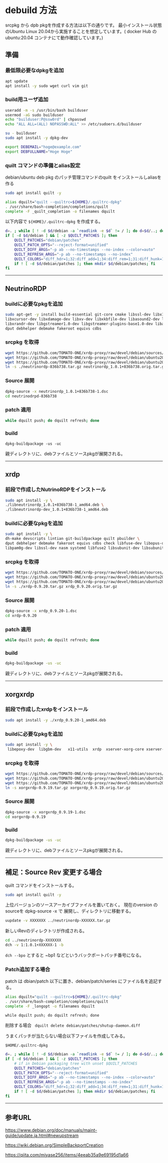 # debuild 方法
srcpkg から dpb pkgを作成する方法は以下の通りです。
最小インストール状態のUbuntu Linux 20.04から実施することを想定しています。( docker Hub の ubuntu:20.04 コンテナにて動作確認しています。)

## 準備

### 最低限必要なdpkgを追加
```bash
apt update
apt install -y sudo wget curl vim git
```

### build用ユーザ追加
```bash
useradd -m -s /usr/bin/bash builduser 
usermod -aG sudo builduser
echo "builduser:P@ssw0rd" | chpasswd
echo "ALL ALL=(ALL) NOPASSWD:ALL" >> /etc/sudoers.d/builduser

su - builduser
sudo apt install -y dpkg-dev

export DEBEMAIL="hoge@example.com"
export DEBFULLNAME="Hoge Hoge"

```
### quilt コマンドの準備とalias設定
debian/ubuntu deb pkg のパッチ管理コマンドのquilt をインストールしaliasを作る
```bash
sudo apt install quilt -y

alias dquilt="quilt --quiltrc=${HOME}/.quiltrc-dpkg"
. /usr/share/bash-completion/completions/quilt
complete -F _quilt_completion -o filenames dquilt
```

以下内容で `${HOME}/.quiltrc-dpkg` を作成する。
```bash
d=. ; while [ ! -d $d/debian -a `readlink -e $d` != / ]; do d=$d/..; done
if [ -d $d/debian ] && [ -z $QUILT_PATCHES ]; then
    QUILT_PATCHES="debian/patches"
    QUILT_PATCH_OPTS="--reject-format=unified"
    QUILT_DIFF_ARGS="-p ab --no-timestamps --no-index --color=auto"
    QUILT_REFRESH_ARGS="-p ab --no-timestamps --no-index"
    QUILT_COLORS="diff_hdr=1;32:diff_add=1;34:diff_rem=1;31:diff_hunk=1;33:diff_ctx=35:diff_cctx=33"
    if ! [ -d $d/debian/patches ]; then mkdir $d/debian/patches; fi
fi
```
---
## NeutrinoRDP
### buildに必要なpkgを追加
```bash
sudo apt-get -y install build-essential git-core cmake libssl-dev libx11-dev libxext-dev libxinerama-dev \
libxcursor-dev libxdamage-dev libxv-dev libxkbfile-dev libasound2-dev libcups2-dev libxml2 libxml2-dev \
libxrandr-dev libgstreamer1.0-dev libgstreamer-plugins-base1.0-dev libavutil-dev  libavcodec-dev dh-make devscripts lintian git-buildpackage quilt pbuilder \
dput debhelper debmake fakeroot equivs cdbs
```
### srcpkg を取得

```bash
wget https://github.com/TOMATO-ONE/xrdp-proxy/raw/devel/debian/sources/neutrinordp-836b738.tar.gz
wget https://github.com/TOMATO-ONE/xrdp-proxy/raw/devel/debian/ubuntu2004/srcpkg/neutrinordp_1.0.1%2B836b738-1.debian.tar.xz
wget https://github.com/TOMATO-ONE/xrdp-proxy/raw/devel/debian/ubuntu2004/srcpkg/neutrinordp_1.0.1%2B836b738-1.dsc
ln -s ./neutrinordp-836b738.tar.gz neutrinordp_1.0.1+836b738.orig.tar.gz
```
### Source 展開
```bash
dpkg-source -x neutrinordp_1.0.1+836b738-1.dsc
cd neutrinodrpd-836b738
```
### patch 適用
```bash
while dquilt push; do dquilt refresh; done
```
### build
```
dpkg-buildpackage -us -uc
```
  親ディレクトリに、debファイルとソースpkgが展開される。

---
## xrdp
### 前段で作成したNutrinoRDPをインストール
```bash
sudo apt install -y \
./libneutrinordp_1.0.1+836b738-1_amd64.deb \ 
./libneutrinordp-dev_1.0.1+836b738-1_amd64.deb
```
### buildに必要なpkgを追加
```bash
sudo apt install -y \
dh-make devscripts lintian git-buildpackage quilt pbuilder \
dput debhelper debmake fakeroot equivs cdbs check libfuse-dev libopus-dev \
libpam0g-dev libssl-dev nasm systemd libfuse2 libsubunit-dev libsubunit0
```

### srcpkg を取得
```bash
wget https://github.com/TOMATO-ONE/xrdp-proxy/raw/devel/debian/sources/xrdp-0.9.20.tar.gz
wget https://github.com/TOMATO-ONE/xrdp-proxy/raw/devel/debian/ubuntu2004/srcpkg/xrdp_0.9.20-1.debian.tar.xz
wget https://github.com/TOMATO-ONE/xrdp-proxy/raw/devel/debian/ubuntu2004/srcpkg/xrdp_0.9.20-1.dsc
ln -s ./xrdp-0.9.20.tar.gz xrdp_0.9.20.orig.tar.gz
```
### Source 展開
```bash
dpkg-source -x xrdp_0.9.20-1.dsc
cd xrdp-0.9.20
```
### patch 適用
```bash
while dquilt push; do dquilt refresh; done
```
### build
```bash
dpkg-buildpackage -us -uc
```
  親ディレクトリに、debファイルとソースpkgが展開される。

---
## xorgxrdp
### 前段で作成したxrdpをインストール
```bash
sudo apt install -y ./xrdp_0.9.20-1_amd64.deb
```
### buildに必要なpkgを追加
```bash
sudo apt install -y \
 libepoxy-dev  libgbm-dev   x11-utils  xrdp  xserver-xorg-core xserver-xorg-dev
 ```
### srcpkg を取得
```bash
wget https://github.com/TOMATO-ONE/xrdp-proxy/raw/devel/debian/sources/xorgxrdp-0.9.19.tar.gz
wget https://github.com/TOMATO-ONE/xrdp-proxy/raw/devel/debian/ubuntu2004/srcpkg/xrdp_0.9.20-1.debian.tar.xz
wget https://github.com/TOMATO-ONE/xrdp-proxy/raw/devel/debian/ubuntu2004/srcpkg/xrdp_0.9.20-1.dsc
ln -s xorgxrdp-0.9.19.tar.gz xorgxrdp_0.9.19.orig.tar.gz
```
### Source 展開
```bash
dpkg-source -x xorgxrdp_0.9.19-1.dsc
cd xorgxrdp-0.9.19
```
### build
```bash
dpkg-buildpackage -us -uc
```

親ディレクトリに、debファイルとソースpkgが展開される。

---




## 補足：Source Rev 変更する場合

quilt コマンドをインストールする。
```bash
sudo apt install quilt -y
```

上位バージョンのソースアーカイブファイルを置いておく。
現在のversion の sourceを dpkg-source -x で 展開し、ディレクトリに移動する。
```bash
uupdate -v XXXXXXX ../neutrinordp-XXXXXX.tar.gz
```
新しいRevのディレクトリが作成される。
```bash
cd ../neutrinordp-XXXXXXX
dch -v 1:1.0.1+XXXXXX-1 -b
```
`dch --bpo` とすると ~bp1 などというバックポートパッチ番号になる。

### Patch追加する場合
patch は dbian/patch 以下に置き、debian/patch/series にファイル名を追記する。
```bash
alias dquilt="quilt --quiltrc=${HOME}/.quiltrc-dpkg"
. /usr/share/bash-completion/completions/quilt
complete -F _longopt -o filenames dquilt
```
`while dquilt push; do dquilt refresh; done`

 削除する場合 ` dquilt delete debian/patches/shutup-daemon.diff`

うまくパッチが当たらない場合以下ファイルを作成してみる。

`$HOME/.quiltrc-dpkg`
```bash
d=. ; while [ ! -d $d/debian -a `readlink -e $d` != / ]; do d=$d/..; done
if [ -d $d/debian ] && [ -z $QUILT_PATCHES ]; then
    # if in Debian packaging tree with unset $QUILT_PATCHES
    QUILT_PATCHES="debian/patches"
    QUILT_PATCH_OPTS="--reject-format=unified"
    QUILT_DIFF_ARGS="-p ab --no-timestamps --no-index --color=auto"
    QUILT_REFRESH_ARGS="-p ab --no-timestamps --no-index"
    QUILT_COLORS="diff_hdr=1;32:diff_add=1;34:diff_rem=1;31:diff_hunk=1;33:diff_ctx=35:diff_cctx=33"
    if ! [ -d $d/debian/patches ]; then mkdir $d/debian/patches; fi
fi
```
---
## 参考URL
https://www.debian.org/doc/manuals/maint-guide/update.ja.html#newupstream 

https://wiki.debian.org/SimpleBackportCreation

  https://qiita.com/miyase256/items/4eeab35a9e69195d1a66 